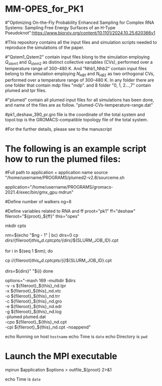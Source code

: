 # MM-OPES_for_PK1
#"Optimizing On-the-Fly Probability Enhanced Sampling for Complex RNA Systems: Sampling Free Energy Surfaces of an H-Type Pseudoknot":https://www.biorxiv.org/content/10.1101/2024.10.25.620366v1

#This repository contains all the input files and simulation scripts needed to reproduce the simulations of the paper. 

#"Qstem1_Qstem2" contain input files blong to the simulation employing $Q_{stem1}$ and $Q_{stem2}$ as distinct collective variables (CVs), performed over a temperature range of 300–480 K. And "Nhb1_Nhb2" contain input files belong to the simulation employing $N_{HB1}$ and $N_{HB2}$ as two orthogonal CVs, performed over a temperature range of 300–480 K. In any folder there are one folder that contain mdp files "mdp". and 8 folder "0, 1, 2...,7" contain plumed and tpr files. 

#"plumed" contain all plumed input files for all simulations has been done, and name of the files are as follow. "plumed-CVs-temperature-range.dat"

#pk1_deshaw_390_pr.gro file is the coordinate of the total system and topol.top is the GROMACS-compatible topology file of the total system. 

#For the further details, please see to the manuscript



# The following is an example script how to run the plumed files:





#Full path to application + application name
source "/home/username/PROGRAMS/plumed2-v2.8/sourceme.sh

application="/home/username/PROGRAMS/gromacs-2021.4/exec/bin/gmx_gpu mdrun"

#Define number of walkers
ng=8


#Define variables related to RNA and ff
proot="pk1"
ff="deshaw"
fileroot="${proot}_${ff}"
this="opes"

mkdir cpts

nm=$(echo "$ng - 1" | bc)
dirs=0
cp ${dirs}/${fileroot}_${this}_nd.cpt cpts/${dirs}_${SLURM_JOB_ID}.cpt

for i in $(seq 1 $nm); do

cp ${i}/${fileroot}_${this}_nd.cpt cpts/${i}_${SLURM_JOB_ID}.cpt

dirs=${dirs}" "${i}
done

options="-maxh 169 -multidir $dirs \
-v -s ${fileroot}_${this}_nd.tpr \
-x ${fileroot}_${this}_nd.xtc \
-o ${fileroot}_${this}_nd.trr \
-c ${fileroot}_${this}_nd.gro \
-e ${fileroot}_${this}_nd.edr \
-g ${fileroot}_${this}_nd.log \
-plumed plumed.dat \
-cpo ${fileroot}_${this}_nd.cpt \
-cpi ${fileroot}_${this}_nd.cpt -noappend"

echo Running on host `hostname`
echo Time is `date`
echo Directory is `pwd`

# Launch the MPI executable

mpirun $application $options > outfile_${proot} 2>&1

echo Time is `date`

